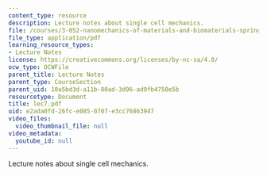 ```yaml
---
content_type: resource
description: Lecture notes about single cell mechanics.
file: /courses/3-052-nanomechanics-of-materials-and-biomaterials-spring-2007/e2ada0fd26fce0850707e3cc76863947_lec7.pdf
file_type: application/pdf
learning_resource_types:
- Lecture Notes
license: https://creativecommons.org/licenses/by-nc-sa/4.0/
ocw_type: OCWFile
parent_title: Lecture Notes
parent_type: CourseSection
parent_uid: 10a5bd3d-a11b-80ad-3d96-ad9fb4750e5b
resourcetype: Document
title: lec7.pdf
uid: e2ada0fd-26fc-e085-0707-e3cc76863947
video_files:
  video_thumbnail_file: null
video_metadata:
  youtube_id: null
---
```

Lecture notes about single cell mechanics.
